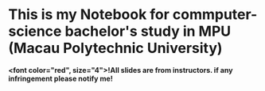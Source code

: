 # This is my Notebook for commputer-science bachelor's study in MPU (Macau Polytechnic University)
**<font color="red", size="4">!</font>All slides are from instructors. if any infringement please notify me!**
